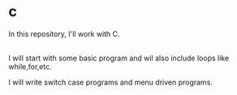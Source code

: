 # c
In this repository, I'll work with C.

<br> I will start with some basic program and wil also include loops like while,for,etc.


<P> I will write switch case programs and menu driven programs. </P>

